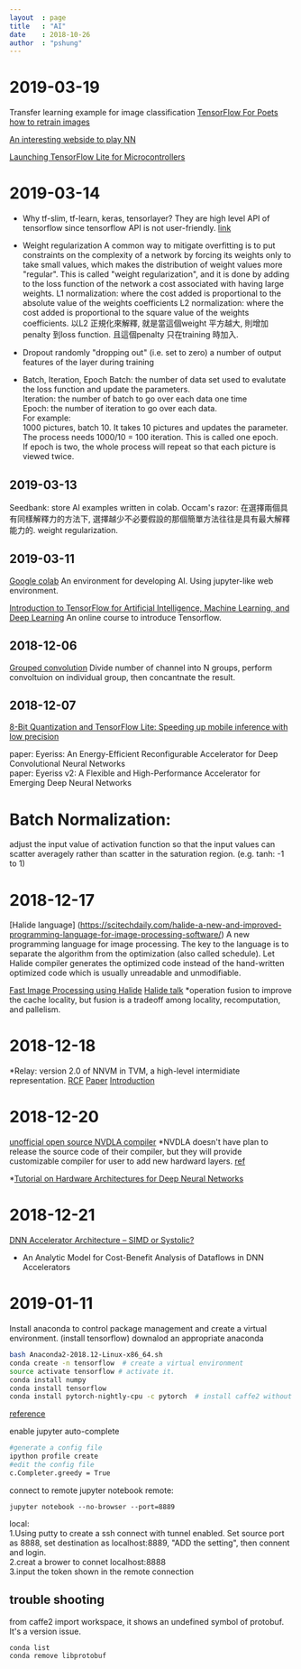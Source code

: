```yaml
---
layout  : page
title   : "AI"
date    : 2018-10-26
author  : "pshung"
---
```


# 2019-03-19
Transfer learning example for image classification
[TensorFlow For Poets](https://codelabs.developers.google.com/codelabs/tensorflow-for-poets/#0)  
[how to retrain images](https://www.tensorflow.org/hub/tutorials/image_retraining)    

[An interesting webside to play NN](http://playground.tensorflow.org/#activation=tanh&batchSize=10&dataset=circle&regDataset=reg-plane&learningRate=0.03&regularizationRate=0&noise=0&networkShape=4,2&seed=0.58304&showTestData=false&discretize=false&percTrainData=50&x=true&y=true&xTimesY=false&xSquared=false&ySquared=false&cosX=false&sinX=false&cosY=false&sinY=false&collectStats=false&problem=classification&initZero=false&hideText=false&stepButton_hide=false)    

[Launching TensorFlow Lite for Microcontrollers](https://petewarden.com/2019/03/07/launching-tensorflow-lite-for-microcontrollers/)    

# 2019-03-14

* Why tf-slim, tf-learn, keras, tensorlayer? They are high level API of tensorflow since tensorflow API is not user-friendly. [link](https://www.zhihu.com/question/50030898/answer/119785042)



* Weight regularization
A common way to mitigate overfitting is to put constraints on the complexity of a network by forcing its weights only to take small values, which makes the distribution of weight values more "regular". This is called "weight regularization", and it is done by adding to the loss function of the network a cost associated with having large weights.
L1 normalization: where the cost added is proportional to the absolute value of the weights coefficients 
L2 normalization: where the cost added is proportional to the square value of the weights coefficients.
以L2 正規化來解釋, 就是當這個weight 平方越大, 則增加penalty 到loss function. 且這個penalty 只在training 時加入.

* Dropout
randomly "dropping out" (i.e. set to zero) a number of output features of the layer during training

* Batch, Iteration, Epoch
Batch: the number of data set used to evalutate the loss function and update the parameters.    
Iteration: the number of batch to go over each data one time    
Epoch: the number of iteration to go over each data.   
For example:   
1000 pictures, batch 10.  It takes 10 pictures and updates the parameter.   
The process needs 1000/10 = 100 iteration. This is called one epoch.     
If epoch is two, the whole process will repeat so that each picture is viewed twice.    


## 2019-03-13
Seedbank: store AI examples written in colab.
Occam's razor: 在選擇兩個具有同樣解釋力的方法下, 選擇越少不必要假設的那個簡單方法往往是具有最大解釋能力的.
weight regularization. 

## 2019-03-11
[Google colab](https://colab.research.google.com/notebooks/welcome.ipynb#recent=true)
An environment for developing AI. Using jupyter-like web environment.

[Introduction to TensorFlow for Artificial Intelligence, Machine Learning, and Deep Learning](https://www.coursera.org/learn/introduction-tensorflow/home/welcome)
An online course to introduce Tensorflow.



## 2018-12-06
[Grouped convolution](https://blog.yani.io/filter-group-tutorial/)
Divide number of channel into N groups, perform convoltuion on individual group, then concantnate the result.  

## 2018-12-07
[8-Bit Quantization and TensorFlow Lite: Speeding up mobile inference with low precision](https://heartbeat.fritz.ai/8-bit-quantization-and-tensorflow-lite-speeding-up-mobile-inference-with-low-precision-a882dfcafbbd)

paper: Eyeriss: An Energy-Efficient Reconfigurable Accelerator for Deep Convolutional Neural Networks   
paper: Eyeriss v2: A Flexible and High-Performance Accelerator for Emerging Deep Neural Networks    
# Batch Normalization:
adjust the input value of activation function so that the input values can scatter averagely rather than scatter in the saturation region. (e.g. tanh: -1 to 1)

# 2018-12-17
[Halide language] (https://scitechdaily.com/halide-a-new-and-improved-programming-language-for-image-processing-software/)
A new programming language for image processing. The key to the language is to separate the algorithm from the optimization (also called schedule). Let Halide compiler generates the optimized code instead of the hand-written optimized code which is usually unreadable and unmodifiable.  

[Fast Image Processing using Halide](https://www.highperformancegraphics.org/wp-content/uploads/2017/Special-Session/HPG2017_FastImageProcessing.pdf)
[Halide talk](https://www.youtube.com/watch?v=3uiEyEKji0M)
*operation fusion to improve the cache locality, but fusion is a tradeoff among locality, recomputation, and pallelism.

# 2018-12-18
*Relay: version 2.0 of NNVM in TVM, a high-level intermidiate representation.
[RCF](https://github.com/dmlc/tvm/issues/1673)
[Paper](https://dl.acm.org/citation.cfm?id=3211348)
[Introduction](https://docs.tvm.ai/dev/relay_intro.html)


# 2018-12-20
[unofficial open source NVDLA compiler](https://github.com/icubecorp/nvdla_compiler)
*NVDLA doesn't have plan to release the source code of their compiler, but they will provide customizable compiler for user to add new hardward layers. [ref](https://github.com/nvdla/sw/issues/104)

*[Tutorial on Hardware Architectures for Deep Neural Networks](http://eyeriss.mit.edu/tutorial.html)

# 2018-12-21
[DNN Accelerator Architecture – SIMD or Systolic?](https://www.sigarch.org/dnn-accelerator-architecture-simd-or-systolic/)
* An Analytic Model for Cost-Benefit Analysis of Dataflows in DNN Accelerators

# 2019-01-11
Install anaconda to control package management and create a virtual environment. (install tensorflow)
downalod an appropriate anaconda
```bash
bash Anaconda2-2018.12-Linux-x86_64.sh
conda create -n tensorflow  # create a virtual environment
source activate tensorflow # activate it.
conda install numpy
conda install tensorflow
conda install pytorch-nightly-cpu -c pytorch  # install caffe2 without GPU (cpu only)
```
[reference](https://medium.com/@margaretmz/anaconda-jupyter-notebook-tensorflow-and-keras-b91f381405f8)

enable jupyter auto-complete
```bash
#generate a config file
ipython profile create
#edit the config file
c.Completer.greedy = True
```

connect to remote jupyter notebook
remote:
```
jupyter notebook --no-browser --port=8889
```
local:    
1.Using putty to create a ssh connect with tunnel enabled. Set source port  as 8888, set destination as localhost:8889, "ADD the setting", then connent and login.  
2.creat a brower to connet localhost:8888  
3.input the token shown in the remote connection  

## trouble shooting
from caffe2 import workspace, it shows an undefined symbol of protobuf. It's a version issue.    
```
conda list
conda remove libprotobuf
```

